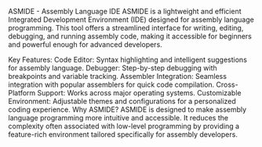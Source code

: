 ASMIDE - Assembly Language IDE
ASMIDE is a lightweight and efficient Integrated Development Environment (IDE) designed for assembly language programming. This tool offers a streamlined interface for writing, editing, debugging, and running assembly code, making it accessible for beginners and powerful enough for advanced developers.

Key Features:
Code Editor: Syntax highlighting and intelligent suggestions for assembly language.
Debugger: Step-by-step debugging with breakpoints and variable tracking.
Assembler Integration: Seamless integration with popular assemblers for quick code compilation.
Cross-Platform Support: Works across major operating systems.
Customizable Environment: Adjustable themes and configurations for a personalized coding experience.
Why ASMIDE?
ASMIDE is designed to make assembly language programming more intuitive and accessible. It reduces the complexity often associated with low-level programming by providing a feature-rich environment tailored specifically for assembly developers.
